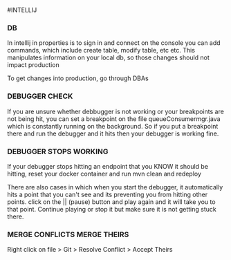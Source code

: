 #INTELLIJ    

### DB
In intellij in properties is to sign in and connect
on the console you can add commands, which include create table, modify table, etc etc.
This manipulates information on your local db, so those changes should not impact production

To get changes into production, go through DBAs

### DEBUGGER CHECK
If you are unsure whether debbugger is not working or your breakpoints are not being hit, you can set a breakpoint on the file queueConsumermgr.java which is constantly running on the background. So if you put a breakpoint there and run the debugger and it hits then your debugger is working fine.


### DEBUGGER STOPS WORKING
If your debugger stops hitting an endpoint that you KNOW it should be hitting, reset your docker container and run mvn clean and redeploy

There are also cases in which when you start the debugger, it automatically hits a point that you can't see and its preventing you from hitting other points. click on the || (pause) button and play again and it will take you to that point. Continue playing or stop it but make sure it is not getting stuck there.

### MERGE CONFLICTS MERGE THEIRS
Right click on file > Git > Resolve Conflict > Accept Theirs